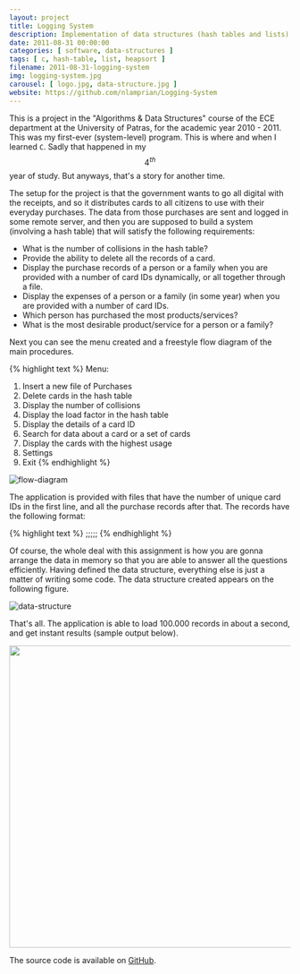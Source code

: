 ```yaml
---
layout: project
title: Logging System
description: Implementation of data structures (hash tables and lists) and algorithms (sorting) in C
date: 2011-08-31 00:00:00
categories: [ software, data-structures ]
tags: [ c, hash-table, list, heapsort ]
filename: 2011-08-31-logging-system
img: logging-system.jpg
carousel: [ logo.jpg, data-structure.jpg ]
website: https://github.com/nlamprian/Logging-System
---
```


This is a project in the "Algorithms &amp; Data Structures" course of the ECE department at the University of Patras, for the academic year 2010 - 2011. This was my first-ever (system-level) program. This is where and when I learned `C`. Sadly that happened in my $$ 4^{th} $$ year of study. But anyways, that's a story for another time.

The setup for the project is that the government wants to go all digital with the receipts, and so it distributes cards to all citizens to use with their everyday purchases. The data from those purchases are sent and logged in some remote server, and then you are supposed to build a system (involving a hash table) that will satisfy the following requirements:

  * What is the number of collisions in the hash table?
  * Provide the ability to delete all the records of a card.
  * Display the purchase records of a person or a family when you are provided with a number of card IDs dynamically, or all together through a file.
  * Display the expenses of a person or a family (in some year) when you are provided with a number of card IDs.
  * Which person has purchased the most products/services?
  * What is the most desirable product/service for a person or a family?

Next you can see the menu created and a freestyle flow diagram of the main procedures.

{% highlight text %}
Menu:
1. Insert a new file of Purchases
2. Delete cards in the hash table
3. Display the number of collisions
4. Display the load factor in the hash table
5. Display the details of a card ID
6. Search for data about a card or a set of cards
7. Display the cards with the highest usage
8. Settings
9. Exit
{% endhighlight %}

![flow-diagram](http://i76.photobucket.com/albums/j16/paign10/logging-system-diagram_zpsa745c7b7.png)

The application is provided with files that have the number of unique card IDs in the first line, and all the purchase records after that. The records have the following format:

{% highlight text %}
<card-id>;<day-of-year>;<year>;<company-code>;<total-cost>;<list-of-product-codes>
{% endhighlight %}

Of course, the whole deal with this assignment is how you are gonna arrange the data in memory so that you are able to answer all the questions efficiently. Having defined the data structure, everything else is just a matter of writing some code. The data structure created appears on the following figure.

![data-structure](http://i76.photobucket.com/albums/j16/paign10/DataStructure_zpsb134390a.png)

That's all. The application is able to load 100.000 records in about a second, and get instant results (sample output below).

<img src="http://i76.photobucket.com/albums/j16/paign10/logging-system-screenshot_zps61e69e85.jpg" style="height:540px;" />

The source code is available on [GitHub](https://github.com/nlamprian/Logging-System).
